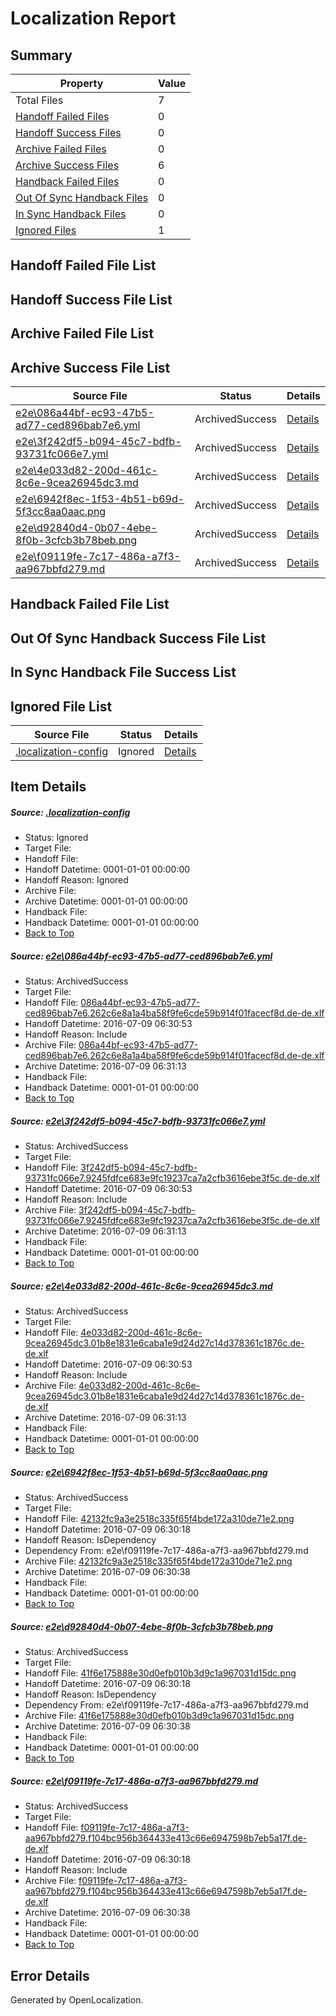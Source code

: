 # <a name='report-top'></a> Localization Report

## Summary
 Property | Value 
 -------- | ----- 
 Total Files | 7
[ Handoff Failed Files ](#handoff-failed-list)| 0
[ Handoff Success Files ](#handoff-success-list)| 0
[ Archive Failed Files ](#archive-failed-list)| 0
[ Archive Success Files ](#archive-success-list)| 6
[ Handback Failed Files ](#handback-failed-list)| 0
[ Out Of Sync Handback Files ](#outofsync-handback-success-list)| 0
[ In Sync Handback Files ](#insync-handback-success-list)| 0
[ Ignored Files ](#ignored-list)| 1

## <a name='handoff-failed-list'></a> Handoff Failed File List

## <a name='handoff-success-list'></a> Handoff Success File List

## <a name='archive-failed-list'></a> Archive Failed File List

## <a name='archive-success-list'></a> Archive Success File List
 Source File | Status | Details 
 ----------- | ------ | ------- 
 [e2e\086a44bf-ec93-47b5-ad77-ced896bab7e6.yml](https://github.com/OpenLocalizationTestOrg/oltest/blob/0fb547b5d5c9e2437f6b81fc78f5f70fbb74ae95/e2e/086a44bf-ec93-47b5-ad77-ced896bab7e6.yml) | ArchivedSuccess | [Details](#ebf2cd09093216946a65073effde4b80b8de3e311)
 [e2e\3f242df5-b094-45c7-bdfb-93731fc066e7.yml](https://github.com/OpenLocalizationTestOrg/oltest/blob/0fb547b5d5c9e2437f6b81fc78f5f70fbb74ae95/e2e/3f242df5-b094-45c7-bdfb-93731fc066e7.yml) | ArchivedSuccess | [Details](#00e10c31bff5026279926444516b53dcb75830db2)
 [e2e\4e033d82-200d-461c-8c6e-9cea26945dc3.md](https://github.com/OpenLocalizationTestOrg/oltest/blob/0fb547b5d5c9e2437f6b81fc78f5f70fbb74ae95/e2e/4e033d82-200d-461c-8c6e-9cea26945dc3.md) | ArchivedSuccess | [Details](#61ec21f04779ac704a674039404a6cfce00c81e03)
 [e2e\6942f8ec-1f53-4b51-b69d-5f3cc8aa0aac.png](https://github.com/OpenLocalizationTestOrg/oltest/blob/117de050b402aea500377a1af53b17ff6b9c0c96/e2e/6942f8ec-1f53-4b51-b69d-5f3cc8aa0aac.png) | ArchivedSuccess | [Details](#42132fc9a3e2518c335f65f4bde172a310de71e24)
 [e2e\d92840d4-0b07-4ebe-8f0b-3cfcb3b78beb.png](https://github.com/OpenLocalizationTestOrg/oltest/blob/117de050b402aea500377a1af53b17ff6b9c0c96/e2e/d92840d4-0b07-4ebe-8f0b-3cfcb3b78beb.png) | ArchivedSuccess | [Details](#41f6e175888e30d0efb010b3d9c1a967031d15dc5)
 [e2e\f09119fe-7c17-486a-a7f3-aa967bbfd279.md](https://github.com/OpenLocalizationTestOrg/oltest/blob/117de050b402aea500377a1af53b17ff6b9c0c96/e2e/f09119fe-7c17-486a-a7f3-aa967bbfd279.md) | ArchivedSuccess | [Details](#aac354be514f677f82fbedd3dc0803351e31e57e6)

## <a name='handback-failed-list'></a> Handback Failed File List

## <a name='outofsync-handback-success-list'></a> Out Of Sync Handback Success File List

## <a name='insync-handback-success-list'></a> In Sync Handback File Success List

## <a name='ignored-list'></a> Ignored File List
 Source File | Status | Details 
 ----------- | ------ | ------- 
 [.localization-config](https://github.com/OpenLocalizationTestOrg/oltest/blob/0fb547b5d5c9e2437f6b81fc78f5f70fbb74ae95/.localization-config) | Ignored | [Details](#3d4f252ac210baf56311d7e97dcc2db10974dbd20)

## Item Details
##### <a name='3d4f252ac210baf56311d7e97dcc2db10974dbd20'></a> Source: [.localization-config](https://github.com/OpenLocalizationTestOrg/oltest/blob/0fb547b5d5c9e2437f6b81fc78f5f70fbb74ae95/.localization-config)
* Status: Ignored
* Target File: 
* Handoff File: 
* Handoff Datetime: 0001-01-01 00:00:00
* Handoff Reason: Ignored
* Archive File: 
* Archive Datetime: 0001-01-01 00:00:00
* Handback File: 
* Handback Datetime: 0001-01-01 00:00:00
* [Back to Top](#report-top)

##### <a name='ebf2cd09093216946a65073effde4b80b8de3e311'></a> Source: [e2e\086a44bf-ec93-47b5-ad77-ced896bab7e6.yml](https://github.com/OpenLocalizationTestOrg/oltest/blob/0fb547b5d5c9e2437f6b81fc78f5f70fbb74ae95/e2e/086a44bf-ec93-47b5-ad77-ced896bab7e6.yml)
* Status: ArchivedSuccess
* Target File: 
* Handoff File: [086a44bf-ec93-47b5-ad77-ced896bab7e6.262c6e8a1a4ba58f9fe6cde59b914f01facecf8d.de-de.xlf](https://github.com/OpenLocalizationTestOrg/olhandoff-e2e/blob/ff64b4662d9d818e27c6322ba6ca021290be267b/ol-handoff/OpenLocalizationTestOrg/oltest-dede-fly/ci/ht/086a44bf-ec93-47b5-ad77-ced896bab7e6.262c6e8a1a4ba58f9fe6cde59b914f01facecf8d.de-de.xlf)
* Handoff Datetime: 2016-07-09 06:30:53
* Handoff Reason: Include
* Archive File: [086a44bf-ec93-47b5-ad77-ced896bab7e6.262c6e8a1a4ba58f9fe6cde59b914f01facecf8d.de-de.xlf](https://github.com/OpenLocalizationTestOrg/olhandoff-e2e/blob/16b9a00f60b24096346248338c0373352f44596e/ol-archive/OpenLocalizationTestOrg/oltest-dede-fly/ci/ht/086a44bf-ec93-47b5-ad77-ced896bab7e6.262c6e8a1a4ba58f9fe6cde59b914f01facecf8d.de-de.xlf)
* Archive Datetime: 2016-07-09 06:31:13
* Handback File: 
* Handback Datetime: 0001-01-01 00:00:00
* [Back to Top](#report-top)

##### <a name='00e10c31bff5026279926444516b53dcb75830db2'></a> Source: [e2e\3f242df5-b094-45c7-bdfb-93731fc066e7.yml](https://github.com/OpenLocalizationTestOrg/oltest/blob/0fb547b5d5c9e2437f6b81fc78f5f70fbb74ae95/e2e/3f242df5-b094-45c7-bdfb-93731fc066e7.yml)
* Status: ArchivedSuccess
* Target File: 
* Handoff File: [3f242df5-b094-45c7-bdfb-93731fc066e7.9245fdfce683e9fc19237ca7a2cfb3616ebe3f5c.de-de.xlf](https://github.com/OpenLocalizationTestOrg/olhandoff-e2e/blob/ff64b4662d9d818e27c6322ba6ca021290be267b/ol-handoff/OpenLocalizationTestOrg/oltest-dede-fly/ci/ht/3f242df5-b094-45c7-bdfb-93731fc066e7.9245fdfce683e9fc19237ca7a2cfb3616ebe3f5c.de-de.xlf)
* Handoff Datetime: 2016-07-09 06:30:53
* Handoff Reason: Include
* Archive File: [3f242df5-b094-45c7-bdfb-93731fc066e7.9245fdfce683e9fc19237ca7a2cfb3616ebe3f5c.de-de.xlf](https://github.com/OpenLocalizationTestOrg/olhandoff-e2e/blob/16b9a00f60b24096346248338c0373352f44596e/ol-archive/OpenLocalizationTestOrg/oltest-dede-fly/ci/ht/3f242df5-b094-45c7-bdfb-93731fc066e7.9245fdfce683e9fc19237ca7a2cfb3616ebe3f5c.de-de.xlf)
* Archive Datetime: 2016-07-09 06:31:13
* Handback File: 
* Handback Datetime: 0001-01-01 00:00:00
* [Back to Top](#report-top)

##### <a name='61ec21f04779ac704a674039404a6cfce00c81e03'></a> Source: [e2e\4e033d82-200d-461c-8c6e-9cea26945dc3.md](https://github.com/OpenLocalizationTestOrg/oltest/blob/0fb547b5d5c9e2437f6b81fc78f5f70fbb74ae95/e2e/4e033d82-200d-461c-8c6e-9cea26945dc3.md)
* Status: ArchivedSuccess
* Target File: 
* Handoff File: [4e033d82-200d-461c-8c6e-9cea26945dc3.01b8e1831e6caba1e9d24d27c14d378361c1876c.de-de.xlf](https://github.com/OpenLocalizationTestOrg/olhandoff-e2e/blob/ff64b4662d9d818e27c6322ba6ca021290be267b/ol-handoff/OpenLocalizationTestOrg/oltest-dede-fly/ci/ht/4e033d82-200d-461c-8c6e-9cea26945dc3.01b8e1831e6caba1e9d24d27c14d378361c1876c.de-de.xlf)
* Handoff Datetime: 2016-07-09 06:30:53
* Handoff Reason: Include
* Archive File: [4e033d82-200d-461c-8c6e-9cea26945dc3.01b8e1831e6caba1e9d24d27c14d378361c1876c.de-de.xlf](https://github.com/OpenLocalizationTestOrg/olhandoff-e2e/blob/16b9a00f60b24096346248338c0373352f44596e/ol-archive/OpenLocalizationTestOrg/oltest-dede-fly/ci/ht/4e033d82-200d-461c-8c6e-9cea26945dc3.01b8e1831e6caba1e9d24d27c14d378361c1876c.de-de.xlf)
* Archive Datetime: 2016-07-09 06:31:13
* Handback File: 
* Handback Datetime: 0001-01-01 00:00:00
* [Back to Top](#report-top)

##### <a name='42132fc9a3e2518c335f65f4bde172a310de71e24'></a> Source: [e2e\6942f8ec-1f53-4b51-b69d-5f3cc8aa0aac.png](https://github.com/OpenLocalizationTestOrg/oltest/blob/117de050b402aea500377a1af53b17ff6b9c0c96/e2e/6942f8ec-1f53-4b51-b69d-5f3cc8aa0aac.png)
* Status: ArchivedSuccess
* Target File: 
* Handoff File: [42132fc9a3e2518c335f65f4bde172a310de71e2.png](https://github.com/OpenLocalizationTestOrg/olhandoff-e2e/blob/dc521ad5bcc49d89ecf350fc0a843f4a33072240/ol-handoff/OpenLocalizationTestOrg/oltest-dede-fly/ci/ht/42132fc9a3e2518c335f65f4bde172a310de71e2.png)
* Handoff Datetime: 2016-07-09 06:30:18
* Handoff Reason: IsDependency
* Dependency From: e2e\f09119fe-7c17-486a-a7f3-aa967bbfd279.md
* Archive File: [42132fc9a3e2518c335f65f4bde172a310de71e2.png](https://github.com/OpenLocalizationTestOrg/olhandoff-e2e/blob/a257912e5d41770adb29610e8be6d4756549b629/ol-archive/OpenLocalizationTestOrg/oltest-dede-fly/ci/ht/42132fc9a3e2518c335f65f4bde172a310de71e2.png)
* Archive Datetime: 2016-07-09 06:30:38
* Handback File: 
* Handback Datetime: 0001-01-01 00:00:00
* [Back to Top](#report-top)

##### <a name='41f6e175888e30d0efb010b3d9c1a967031d15dc5'></a> Source: [e2e\d92840d4-0b07-4ebe-8f0b-3cfcb3b78beb.png](https://github.com/OpenLocalizationTestOrg/oltest/blob/117de050b402aea500377a1af53b17ff6b9c0c96/e2e/d92840d4-0b07-4ebe-8f0b-3cfcb3b78beb.png)
* Status: ArchivedSuccess
* Target File: 
* Handoff File: [41f6e175888e30d0efb010b3d9c1a967031d15dc.png](https://github.com/OpenLocalizationTestOrg/olhandoff-e2e/blob/dc521ad5bcc49d89ecf350fc0a843f4a33072240/ol-handoff/OpenLocalizationTestOrg/oltest-dede-fly/ci/ht/41f6e175888e30d0efb010b3d9c1a967031d15dc.png)
* Handoff Datetime: 2016-07-09 06:30:18
* Handoff Reason: IsDependency
* Dependency From: e2e\f09119fe-7c17-486a-a7f3-aa967bbfd279.md
* Archive File: [41f6e175888e30d0efb010b3d9c1a967031d15dc.png](https://github.com/OpenLocalizationTestOrg/olhandoff-e2e/blob/a257912e5d41770adb29610e8be6d4756549b629/ol-archive/OpenLocalizationTestOrg/oltest-dede-fly/ci/ht/41f6e175888e30d0efb010b3d9c1a967031d15dc.png)
* Archive Datetime: 2016-07-09 06:30:38
* Handback File: 
* Handback Datetime: 0001-01-01 00:00:00
* [Back to Top](#report-top)

##### <a name='aac354be514f677f82fbedd3dc0803351e31e57e6'></a> Source: [e2e\f09119fe-7c17-486a-a7f3-aa967bbfd279.md](https://github.com/OpenLocalizationTestOrg/oltest/blob/117de050b402aea500377a1af53b17ff6b9c0c96/e2e/f09119fe-7c17-486a-a7f3-aa967bbfd279.md)
* Status: ArchivedSuccess
* Target File: 
* Handoff File: [f09119fe-7c17-486a-a7f3-aa967bbfd279.f104bc956b364433e413c66e6947598b7eb5a17f.de-de.xlf](https://github.com/OpenLocalizationTestOrg/olhandoff-e2e/blob/dc521ad5bcc49d89ecf350fc0a843f4a33072240/ol-handoff/OpenLocalizationTestOrg/oltest-dede-fly/ci/ht/f09119fe-7c17-486a-a7f3-aa967bbfd279.f104bc956b364433e413c66e6947598b7eb5a17f.de-de.xlf)
* Handoff Datetime: 2016-07-09 06:30:18
* Handoff Reason: Include
* Archive File: [f09119fe-7c17-486a-a7f3-aa967bbfd279.f104bc956b364433e413c66e6947598b7eb5a17f.de-de.xlf](https://github.com/OpenLocalizationTestOrg/olhandoff-e2e/blob/a257912e5d41770adb29610e8be6d4756549b629/ol-archive/OpenLocalizationTestOrg/oltest-dede-fly/ci/ht/f09119fe-7c17-486a-a7f3-aa967bbfd279.f104bc956b364433e413c66e6947598b7eb5a17f.de-de.xlf)
* Archive Datetime: 2016-07-09 06:30:38
* Handback File: 
* Handback Datetime: 0001-01-01 00:00:00
* [Back to Top](#report-top)


## Error Details

Generated by OpenLocalization.
